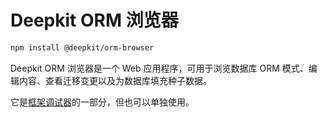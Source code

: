 # Deepkit ORM 浏览器

```sh
npm install @deepkit/orm-browser
```

Deepkit ORM 浏览器是一个 Web 应用程序，可用于浏览数据库 ORM 模式、编辑内容、查看迁移变更以及为数据库填充种子数据。

它是[框架调试器](../framework.md)的一部分，但也可以单独使用。

<app-images>
    <app-image src="/assets/screenshots-orm-browser/content-editing.png"></app-image>
    <app-image src="/assets/screenshots-orm-browser/model-diagram.png"></app-image>
    <app-image src="/assets/screenshots-orm-browser/query.png"></app-image>
    <app-image src="/assets/screenshots-orm-browser/seed.png"></app-image>
</app-images>

<api-docs package="@deepkit/orm-browser"></api-docs>